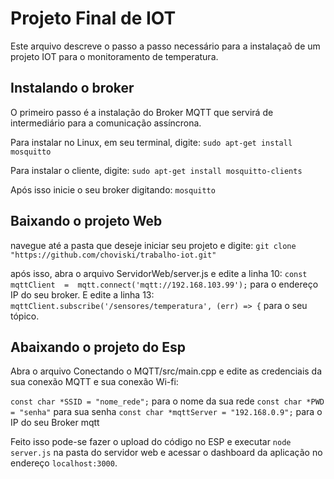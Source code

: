 # Projeto Final de IOT
Este arquivo descreve o passo a passo necessário para a instalaçaõ de um projeto IOT para o monitoramento de temperatura.

## Instalando o broker

O primeiro passo é a instalação do Broker MQTT que servirá de intermediário para a comunicação assíncrona.

Para instalar no Linux, em seu terminal, digite:
`sudo apt-get install mosquitto`

Para instalar o cliente, digite:
`sudo apt-get install mosquitto-clients`

Após isso inicie o seu broker digitando:
`mosquitto`

## Baixando o projeto Web
navegue até a pasta que deseje iniciar seu projeto e digite:
`git clone "https://github.com/choviski/trabalho-iot.git"`

após isso, abra o arquivo ServidorWeb/server.js e edite a linha 10:
`const  mqttClient  =  mqtt.connect('mqtt://192.168.103.99');`
para o endereço IP do seu broker. E edite a linha 13:
`mqttClient.subscribe('/sensores/temperatura', (err) => {`
para o seu tópico.

## Abaixando o projeto do Esp
Abra o arquivo Conectando o MQTT/src/main.cpp e edite as credenciais da sua conexão MQTT e sua conexão Wi-fi:

`const char *SSID = "nome_rede";` para o nome da sua rede
`const char *PWD = "senha"` para sua senha
`const char *mqttServer = "192.168.0.9";` para o IP do seu Broker mqtt

Feito isso pode-se fazer o upload do código no ESP e executar `node server.js` na pasta do servidor web e acessar o dashboard da aplicação no endereço `localhost:3000`.
